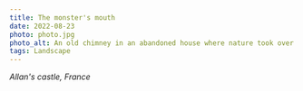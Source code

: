 ```yaml
---
title: The monster's mouth
date: 2022-08-23
photo: photo.jpg
photo_alt: An old chimney in an abandoned house where nature took over
tags: Landscape
---
```


_Allan's castle, France_
